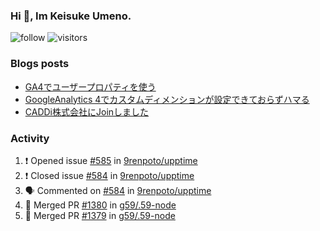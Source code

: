 ### Hi 👋, Im Keisuke Umeno.

<!--
**9renpoto/9renpoto** is a ✨ _special_ ✨ repository because its `README.md` (this file) appears on your GitHub profile.

Here are some ideas to get you started:

- 🔭 I’m currently working on ...
- 🌱 I’m currently learning ...
- 👯 I’m looking to collaborate on ...
- 🤔 I’m looking for help with ...
- 💬 Ask me about ...
- 📫 How to reach me: ...
- 😄 Pronouns: ...
- ⚡ Fun fact: ...
-->

![follow](https://img.shields.io/github/followers/9renpoto?label=Follow&style=social)
![visitors](https://komarev.com/ghpvc/?username=9renpoto&label=Profile%20views&color=0e75b6&style=flat)

### Blogs posts

<!-- BLOG-POST-LIST:START -->
- [GA4でユーザープロパティを使う](https://9renpoto.dev/2021/02/21/google-analytics-4-user-properties/)
- [GoogleAnalytics 4でカスタムディメンションが設定できておらずハマる](https://9renpoto.dev/2021/02/13/google-analytics-4/)
- [CADDi株式会社にJoinしました](https://9renpoto.dev/2020/12/05/join/)
<!-- BLOG-POST-LIST:END -->

### Activity

<!--START_SECTION:activity-->
1. ❗️ Opened issue [#585](https://github.com/9renpoto/upptime/issues/585) in [9renpoto/upptime](https://github.com/9renpoto/upptime)
2. ❗️ Closed issue [#584](https://github.com/9renpoto/upptime/issues/584) in [9renpoto/upptime](https://github.com/9renpoto/upptime)
3. 🗣 Commented on [#584](https://github.com/9renpoto/upptime/issues/584) in [9renpoto/upptime](https://github.com/9renpoto/upptime)
4. 🎉 Merged PR [#1380](https://github.com/g59/.59-node/pull/1380) in [g59/.59-node](https://github.com/g59/.59-node)
5. 🎉 Merged PR [#1379](https://github.com/g59/.59-node/pull/1379) in [g59/.59-node](https://github.com/g59/.59-node)
<!--END_SECTION:activity-->

<!--START_SECTION:waka-->
<!--END_SECTION:waka-->
